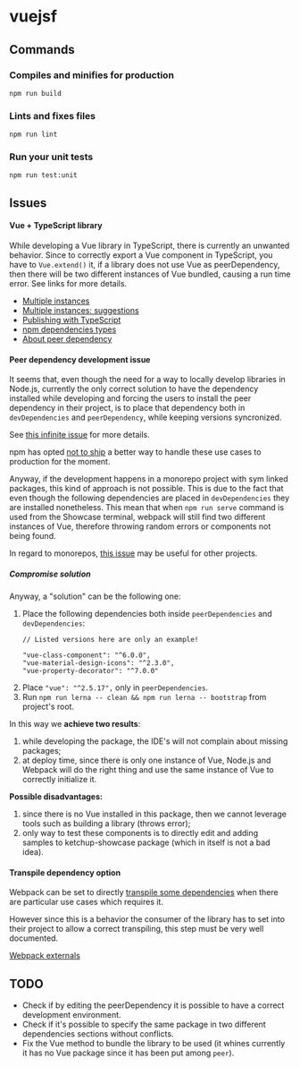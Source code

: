 # vuejsf

## Commands

### Compiles and minifies for production
```
npm run build
```
### Lints and fixes files
```
npm run lint
```

### Run your unit tests
```
npm run test:unit
```




## Issues

#### Vue + TypeScript library

While developing a Vue library in TypeScript, there is currently an unwanted behavior.
Since to correctly export a Vue component in TypeScript, you have to `Vue.extend()` it,
if a library does not use Vue as peerDependency, then there will be two different instances of Vue bundled,
causing a run time error.
See links for more details.

* [Multiple instances](https://github.com/vuetifyjs/vuetify/issues/4068)
* [Multiple instances: suggestions](https://github.com/vuejs/vue/issues/8278)
* [Publishing with TypeScript](https://www.typescriptlang.org/docs/handbook/declaration-files/publishing.html)
* [npm dependencies types](https://stackoverflow.com/questions/18875674/whats-the-difference-between-dependencies-devdependencies-and-peerdependencies)
* [About peer dependency](http://codetunnel.com/you-can-finally-npm-link-packages-that-contain-peer-dependencies/)

#### Peer dependency development issue

It seems that, even though the need for a way to locally develop libraries in Node.js, currently the only correct solution
to have the dependency installed while developing and forcing the users to install the peer dependency in their project,
is to place that dependency both in `devDependencies` and `peerDependency`, while keeping versions syncronized.

See [this infinite issue](https://github.com/yarnpkg/yarn/issues/1503) for more details.

npm has opted [not to ship](https://github.com/npm/npm/issues/11213) a better way to handle these use cases to production for the moment.

Anyway, if the development happens in a monorepo project with sym linked packages, this kind of approach is not possible.
This is due to the fact that even though the following dependencies are placed in `devDependencies` they are installed
nonetheless. This mean that when `npm run serve` command is used from the Showcase terminal, webpack will still find
two different instances of Vue, therefore throwing random errors or components not being found.

In regard to monorepos, [this issue](https://github.com/lerna/lerna/issues/1892) may be useful for other projects.

##### Compromise solution

Anyway, a "solution" can be the following one:
1. Place the following dependencies both inside `peerDependencies` and `devDependencies`:
    ```
    // Listed versions here are only an example!
    
    "vue-class-component": "^6.0.0",
    "vue-material-design-icons": "^2.3.0",
    "vue-property-decorator": "^7.0.0"
    ``` 
2. Place `"vue": "^2.5.17",` only in `peerDependencies`.
3. Run `npm run lerna -- clean && npm run lerna -- bootstrap` from project's root.

In this way we __achieve two results__:
1. while developing the package, the IDE's will not complain about missing packages;
2. at deploy time, since there is only one instance of Vue, Node.js and Webpack will do the right thing
and use the same instance of Vue to correctly initialize it.

__Possible disadvantages:__
1. since there is no Vue installed in this package, then we cannot leverage tools such as building a library (throws error);
2. only way to test these components is to directly edit and adding samples to ketchup-showcase package (which in itself is not a bad idea).

#### Transpile dependency option

Webpack can be set to directly [transpile some dependencies](https://cli.vuejs.org/config/#transpiledependencies)
when there are particular use cases which requires it.

However since this is a behavior the consumer of the library has to set into their project to allow a correct transpiling,
this step must be very well documented.

[Webpack externals](https://webpack.js.org/configuration/externals/#externals)
  

## TODO
* Check if by editing the peerDependency it is possible to have a correct development environment.
* Check if it's possible to specify the same package in two different dependencies sections without conflicts.
* Fix the Vue method to bundle the library to be used (it whines currently it has no Vue package since it has been put among `peer`).
